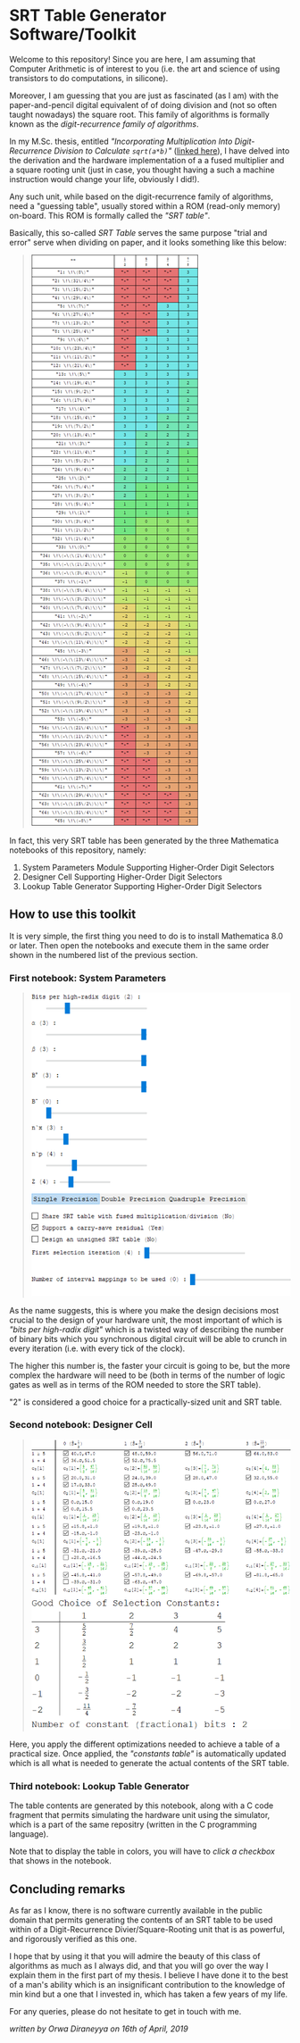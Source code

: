 # SRT Table Generator Software/Toolkit

Welcome to this repository! Since you are here, I am assuming that Computer Arithmetic is of interest to you 
(i.e. the art and science of using transistors to do computations, in silicone).

Moreover, I am guessing that you are just as fascinated (as I am) with the paper-and-pencil digital equivalent of
of doing division and (not so often taught nowadays) the square root. This family of algorithms is formally
known as the *digit-recurrence family of algorithms*.

In my M.Sc. thesis, entitled *"Incorporating Multiplication Into Digit-Recurrence Division to Calculate
`sqrt(a*b)`"* ([linked here](https://core.ac.uk/download/pdf/146514396.pdf)), I have delved into the derivation 
and the hardware implementation of a a fused multiplier and a square rooting unit (just in case, you thought
having a such a machine instruction would change your life, obviously I did!).

Any such unit, while based on the digit-recurrence family of algorithms, need a "guessing table", usually
stored within a ROM (read-only memory) on-board. This ROM is formally called the *"SRT table"*.

Basically, this so-called *SRT Table* serves the same purpose "trial and error" serve when dividing on paper, 
and it looks something like this below:

> ![SRT Table Contents Example](https://raw.githubusercontent.com/orwa84/thesis/master/figures/SRT-table-contents-colored.png)

In fact, this very SRT table has been generated by the three Mathematica notebooks of this repository, namely:
1. System Parameters Module Supporting Higher-Order Digit Selectors
2. Designer Cell Supporting Higher-Order Digit Selectors
3. Lookup Table Generator Supporting Higher-Order Digit Selectors

## How to use this toolkit

It is very simple, the first thing you need to do is to install Mathematica 8.0 or later. Then open the notebooks and execute them in the same order shown in the numbered list of the previous section.

### First notebook: System Parameters

> ![System Parameters Notebook View -in Mathematica 9.0](https://raw.githubusercontent.com/orwa84/thesis/master/figures/system-parameters-radix4.png)

As the name suggests, this is where you make the design decisions most crucial to the design of your hardware unit, the most important of which is *"bits per high-radix digit"* which is a twisted way of describing the number of binary bits which you synchronous digital
circuit will be able to crunch in every iteration (i.e. with every tick of the clock).

The higher this number is, the faster your circuit is going to be, but the more complex the hardware will need to be (both in terms
of the number of logic gates as well as in terms of the ROM needed to store the SRT table).

"2" is considered a good choice for a practically-sized unit and SRT table.

### Second notebook: Designer Cell

> ![Designer Cell Notebook View -in Mathematica 9.0](https://raw.githubusercontent.com/orwa84/thesis/master/figures/designer-cell-radix4.png)

Here, you apply the different optimizations needed to achieve a table of a practical size. Once applied, the *"constants table"* is automatically updated which is all what is needed to generate the actual contents of the SRT table.

### Third notebook: Lookup Table Generator

The table contents are generated by this notebook, along with a C code fragment that permits simulating the hardware unit using the
simulator, which is a part of the same repositry (written in the C programming language).

Note that to display the table in colors, you will have to *click a checkbox* that shows in the notebook.

## Concluding remarks

As far as I know, there is no software currently available in the public domain that permits generating the contents of an SRT table
to be used within of a Digit-Recurrence Divier/Square-Rooting unit that is as powerful, and rigorously verified as this one.

I hope that by using it that you will admire the beauty of this class of algorithms as much as I always did, and that you will go over
the way I explain them in the first part of my thesis. I believe I have done it to the best of a man's ability which is an insignificant
contribution to the knowledge of min kind but a one that I invested in, which has taken a few years of my life.

For any queries, please do not hesitate to get in touch with me.

*written by Orwa Diraneyya on 16th of April, 2019*
